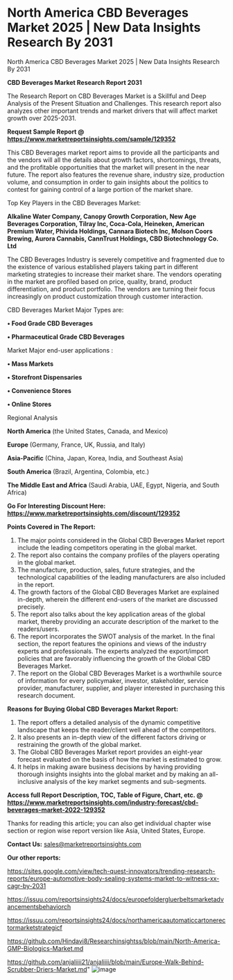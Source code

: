 # North America CBD Beverages Market 2025 | New Data Insights Research By 2031
North America CBD Beverages Market 2025 | New Data Insights Research By 2031

<strong>CBD Beverages Market Research Report 2031</strong>

The Research Report on CBD Beverages Market is a Skillful and Deep Analysis of the Present Situation and Challenges. This research report also analyzes other important trends and market drivers that will affect market growth over 2025-2031.

<strong>Request Sample Report @ <a href=https://www.marketreportsinsights.com/sample/129352>https://www.marketreportsinsights.com/sample/129352</a></strong>

This CBD Beverages market report aims to provide all the participants and the vendors will all the details about growth factors, shortcomings, threats, and the profitable opportunities that the market will present in the near future. The report also features the revenue share, industry size, production volume, and consumption in order to gain insights about the politics to contest for gaining control of a large portion of the market share.

Top Key Players in the CBD Beverages Market:

<strong>Alkaline Water Company, Canopy Growth Corporation, New Age Beverages Corporation, Tilray Inc, Coca-Cola, Heineken, American Premium Water, Phivida Holdings, Cannara Biotech Inc, Molson Coors Brewing, Aurora Cannabis, CannTrust Holdings, CBD Biotechnology Co. Ltd</strong>

The CBD Beverages Industry is severely competitive and fragmented due to the existence of various established players taking part in different marketing strategies to increase their market share. The vendors operating in the market are profiled based on price, quality, brand, product differentiation, and product portfolio. The vendors are turning their focus increasingly on product customization through customer interaction.

CBD Beverages Market Major Types are:

<strong>• Food Grade CBD Beverages

• Pharmaceutical Grade CBD Beverages</strong>

Market Major end-user applications :

<strong>• Mass Markets

• Storefront Dispensaries

• Convenience Stores

• Online Stores</strong>

Regional Analysis

</u><strong><b>North America</b></strong> (the United States, Canada, and Mexico)

<strong><b>Europe </b></strong>(Germany, France, UK, Russia, and Italy)

<strong><b>Asia-Pacific</b></strong> (China, Japan, Korea, India, and Southeast Asia)

<strong><b>South America</b></strong> (Brazil, Argentina, Colombia, etc.)

<strong><b>The Middle East and Africa</b></strong> (Saudi Arabia, UAE, Egypt, Nigeria, and South Africa)

<strong>Go For Interesting Discount Here: <a href=https://www.marketreportsinsights.com/discount/129352>https://www.marketreportsinsights.com/discount/129352</a></strong>

<strong>Points Covered in The Report:</strong>
<ol>
  <li>The major points considered in the Global CBD Beverages Market report include the leading competitors operating in the global market.</li>
  <li>The report also contains the company profiles of the players operating in the global market.</li>
  <li>The manufacture, production, sales, future strategies, and the technological capabilities of the leading manufacturers are also included in the report.</li>
  <li>The growth factors of the Global CBD Beverages Market are explained in-depth, wherein the different end-users of the market are discussed precisely.</li>
  <li>The report also talks about the key application areas of the global market, thereby providing an accurate description of the market to the readers/users.</li>
  <li>The report incorporates the SWOT analysis of the market. In the final section, the report features the opinions and views of the industry experts and professionals. The experts analyzed the export/import policies that are favorably influencing the growth of the Global CBD Beverages Market.</li>
  <li>The report on the Global CBD Beverages Market is a worthwhile source of information for every policymaker, investor, stakeholder, service provider, manufacturer, supplier, and player interested in purchasing this research document.</li>
</ol>
<strong>Reasons for Buying Global CBD Beverages Market Report:</strong>

<ol>
  <li>The report offers a detailed analysis of the dynamic competitive landscape that keeps the reader/client well ahead of the competitors.</li>
  <li>It also presents an in-depth view of the different factors driving or restraining the growth of the global market.</li>
  <li>The Global CBD Beverages Market report provides an eight-year forecast evaluated on the basis of how the market is estimated to grow.</li>
  <li>It helps in making aware business decisions by having providing thorough insights insights into the global market and by making an all-inclusive analysis of the key market segments and sub-segments.</li>
</ol>
<strong>Access full Report Description, TOC, Table of Figure, Chart, etc. @ <a href=https://www.marketreportsinsights.com/industry-forecast/cbd-beverages-market-2022-129352>https://www.marketreportsinsights.com/industry-forecast/cbd-beverages-market-2022-129352</a></strong>


Thanks for reading this article; you can also get individual chapter wise section or region wise report version like Asia, United States, Europe.

<strong>Contact Us:</strong>
sales@marketreportsinsights.com

<strong>Our other reports:</strong>

<a href=https://sites.google.com/view/tech-quest-innovators/trending-research-reports/europe-automotive-body-sealing-systems-market-to-witness-xx-cagr-by-2031>https://sites.google.com/view/tech-quest-innovators/trending-research-reports/europe-automotive-body-sealing-systems-market-to-witness-xx-cagr-by-2031</a>

<a href=https://issuu.com/reportsinsights24/docs/europefoldergluerbeltsmarketadvancementsbehaviorch>https://issuu.com/reportsinsights24/docs/europefoldergluerbeltsmarketadvancementsbehaviorch</a>

<a href=https://issuu.com/reportsinsights24/docs/northamericaautomaticcartonerectormarketstrategicf>https://issuu.com/reportsinsights24/docs/northamericaautomaticcartonerectormarketstrategicf</a>

<a href=https://github.com/Hindavi8/Researchinsightss/blob/main/North-America-GMP-Biologics-Market.md>https://github.com/Hindavi8/Researchinsightss/blob/main/North-America-GMP-Biologics-Market.md</a>

<a href=https://github.com/anjaliiii21/anjaliiii/blob/main/Europe-Walk-Behind-Scrubber-Driers-Market.md>https://github.com/anjaliiii21/anjaliiii/blob/main/Europe-Walk-Behind-Scrubber-Driers-Market.md</a>"
![image](https://github.com/user-attachments/assets/e1e77728-75c1-4399-9414-6dc874d21711)
